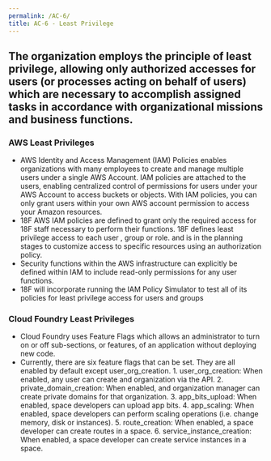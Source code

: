 ```yaml
---
permalink: /AC-6/
title: AC-6 - Least Privilege
---
```

## The organization employs the principle of least privilege, allowing only authorized accesses for users (or processes acting on behalf of users) which are necessary to accomplish assigned tasks in accordance with organizational missions and business functions.
### AWS Least Privileges  
* AWS Identity and Access Management (IAM) Policies enables organizations with many employees to create and manage multiple users under a single AWS Account. IAM policies are attached to the users, enabling centralized control of permissions for users under your AWS Account to access buckets or objects. With IAM policies, you can only grant users within your own AWS account permission to access your Amazon resources.  
* 18F AWS IAM policies are defined to grant only the required access for 18F staff necessary to perform their functions. 18F defines least privilege access to each user , group or role. and is in the planning stages to customize access  to specific resources using an authorization policy.  
* Security functions within the AWS infrastructure can explicitly be defined within IAM to include read-only permissions for any user functions.  
* 18F will incorporate running the IAM Policy Simulator to test all of its policies for least privilege access for users and groups  
  
### Cloud Foundry Least Privileges  
* Cloud Foundry uses Feature Flags which allows an administrator to turn on or off sub-sections, or features, of an application without deploying new code.  
* Currently, there are six feature flags that can be set. They are all enabled by default except user_org_creation. 1. user_org_creation: When enabled, any user can create and organization via the API. 2. private_domain_creation: When enabled, and organization manager can create private domains for that organization. 3. app_bits_upload: When enabled, space developers can upload app bits. 4. app_scaling: When enabled, space developers can perform scaling operations (i.e. change memory, disk or instances). 5. route_creation: When enabled, a space developer can create routes in a space. 6. service_instance_creation: When enabled, a space developer can create service instances in a space.  
  
